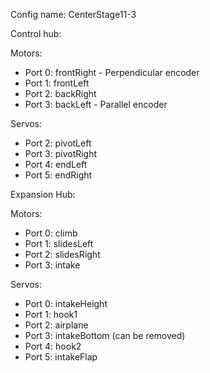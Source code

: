 Config name: CenterStage11-3

Control hub:

Motors:

- Port 0: frontRight - Perpendicular encoder
- Port 1: frontLeft
- Port 2: backRight
- Port 3: backLeft - Parallel encoder

Servos:

- Port 2: pivotLeft
- Port 3: pivotRight
- Port 4: endLeft
- Port 5: endRight

Expansion Hub:

Motors:

- Port 0: climb
- Port 1: slidesLeft
- Port 2: slidesRight
- Port 3: intake

Servos:

- Port 0: intakeHeight
- Port 1: hook1
- Port 2: airplane
- Port 3: intakeBottom (can be removed)
- Port 4: hook2
- Port 5: intakeFlap




